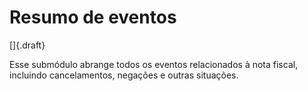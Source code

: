 # Resumo de eventos

[]{.draft}

Esse submódulo abrange todos os eventos relacionados à nota fiscal, incluindo cancelamentos, negações e outras situações.